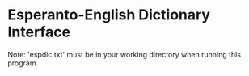 # Esperanto-English Dictionary Interface
Note:
'espdic.txt' must be in your working directory when running this program.
